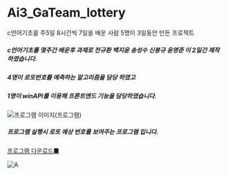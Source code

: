 # Ai3_GaTeam_lottery
c언어기초를 주5일 8시간씩 7일을 배운 사람 5명이  3일동안 만든 프로젝트

 ##### c언어기초를 몇주간 배운후  과제로  전규환 백지윤 송성수 신봉규 윤영준 이 2일간 제작하였습니다.
  
 ##### 4명이 로또번호를 예측하는 알고리즘을 담당 하였고  
 ##### 1명이 winAPI를 이용해 프론트엔드 기능을 담당하였습니다.  
     
  ![프로그램 이미지(프로그램)](https://user-images.githubusercontent.com/67216562/130784677-c65a1c21-333e-42a2-9b97-c37c07e5bc2f.png)  
   
  ##### 프로그램 실행시 로또 예상 번호를 보여주는 프로그램 입니다.  

  [프로그램 다운로드■](https://github.com/gyu-hwan/turo/blob/main/temp/Ai3_GaTeam_lottery%20.zip)

![A](https://user-images.githubusercontent.com/67216562/130784677-c65a1c21-333e-42a2-9b97-c37c07e5bc2f.png)

